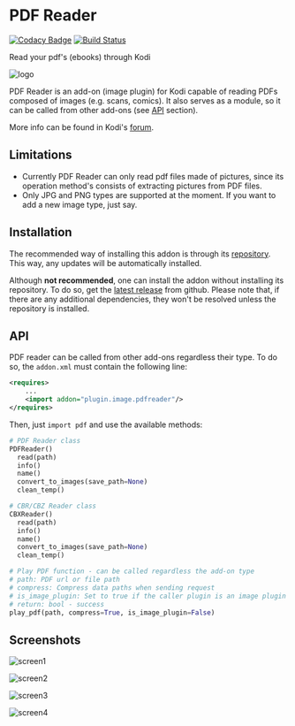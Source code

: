 # PDF Reader

[![Codacy Badge](https://api.codacy.com/project/badge/Grade/ed2697c44e8745d88e19d8f076116171)](https://www.codacy.com/app/i96751414/plugin.image.pdfreader?utm_source=github.com&amp;utm_medium=referral&amp;utm_content=i96751414/plugin.image.pdfreader&amp;utm_campaign=Badge_Grade)
[![Build Status](https://github.com/i96751414/plugin.image.pdfreader/workflows/build/badge.svg)](https://github.com/i96751414/plugin.image.pdfreader/actions?query=workflow%3Abuild)

Read your pdf's (ebooks) through Kodi

![logo](https://github.com/i96751414/plugin.image.pdfreader/raw/master/icon.png)

PDF Reader is an add-on (image plugin) for Kodi capable of reading PDFs composed of images (e.g. scans, comics). It also serves as a module, so it can be called from other add-ons (see [API](#api) section).

More info can be found in Kodi's [forum](https://forum.kodi.tv/showthread.php?tid=187421).

Limitations
-----------
- Currently PDF Reader can only read pdf files made of pictures, since its operation method's consists of extracting pictures from PDF files.
- Only JPG and PNG types are supported at the moment. If you want to add a new image type, just say.

Installation
------------

The recommended way of installing this addon is through
its [repository](https://github.com/i96751414/repository.github#installation). This way, any updates will be
automatically installed.

Although **not recommended**, one can install the addon without installing its repository. To do so, get
the [latest release](https://github.com/i96751414/plugin.image.pdfreader/releases/latest) from github. Please note
that, if there are any additional dependencies, they won't be resolved unless the repository is installed.

<a name="api"></a> API
----------------------
PDF reader can be called from other add-ons regardless their type. To do so, the `addon.xml` must contain the following line:
```xml
<requires>
    ...
    <import addon="plugin.image.pdfreader"/>
</requires>
```
Then, just `import pdf` and use the available methods:
```python
# PDF Reader class
PDFReader()
  read(path)
  info()
  name()
  convert_to_images(save_path=None)
  clean_temp()

# CBR/CBZ Reader class
CBXReader()
  read(path)
  info()
  name()
  convert_to_images(save_path=None)
  clean_temp()

# Play PDF function - can be called regardless the add-on type
# path: PDF url or file path
# compress: Compress data paths when sending request
# is_image_plugin: Set to true if the caller plugin is an image plugin
# return: bool - success
play_pdf(path, compress=True, is_image_plugin=False)
```

Screenshots
-----------

![screen1](https://github.com/i96751414/plugin.image.pdfreader/raw/master/resources/img/screenshot-1.png)

![screen2](https://github.com/i96751414/plugin.image.pdfreader/raw/master/resources/img/screenshot-2.png)

![screen3](https://github.com/i96751414/plugin.image.pdfreader/raw/master/resources/img/screenshot-3.png)

![screen4](https://github.com/i96751414/plugin.image.pdfreader/raw/master/resources/img/screenshot-4.png)